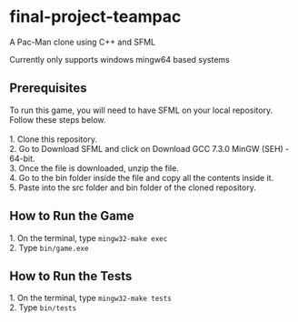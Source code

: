 # final-project-teampac
A Pac-Man clone using C++ and SFML

Currently only supports windows mingw64 based systems

<h2>Prerequisites</h2>
To run this game, you will need to have SFML on your local repository. Follow these steps below. <br> <br>
1. Clone this repository. <br>
2. Go to <a ref="https://www.sfml-dev.org/download/sfml/2.5.1/">Download SFML</a> and click on Download GCC 7.3.0 MinGW (SEH) - 64-bit. <br>
3. Once the file is downloaded, unzip the file. <br>
4. Go to the bin folder inside the file and copy all the contents inside it. <br>
5. Paste into the src folder and bin folder of the cloned repository. 

<h2>How to Run the Game</h2>
1. On the terminal, type <code>mingw32-make exec</code> <br>
2. Type <code>bin/game.exe</code>

<h2>How to Run the Tests</h2>
1. On the terminal,  type <code>mingw32-make tests</code> <br>
2. Type <code>bin/tests</code>
